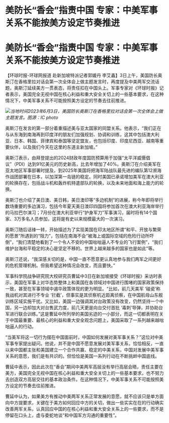 # 美防长“香会”指责中国 专家：中美军事关系不能按美方设定节奏推进

# 美防长“香会”指责中国 专家：中美军事关系不能按美方设定节奏推进

【环球时报-环球网报道 赴新加坡特派记者郭媛丹
李艾鑫】3日上午，美国防长奥斯汀在香格里拉对话会第一次全体会上做主题发言时，再度提及中美两军交流话题，奥斯汀延续美方一贯表态，将责任扣在中国头上。军事专家对《环球时报》记者表示，美国完全无视中国在核心利益和重大安全关切上的一些基本要求，在这种情况下，中美军事关系不可能按照美方设定的节奏去往前推进。

![](https://inews.gtimg.com/om_bt/OGD2IEjAY_zHWSijjjov11AcjtwRijErQ6XsPe5Z8d7aAAA/1000)_当地时间2023年6月3日，美国防长奥斯汀在香格里拉对话会第一次全体会上做主题发言。图源：IC
photo_

奥斯汀在发言的第一部分着重描述美与亚太国家的同盟关系。他表示，“我们正在与从东海到南海再到印度洋的朋友们加强规划、协调和训练，这其中包括澳大利亚、日本、韩国、菲律宾和泰国等坚定盟友，也包括印度、印度尼西亚、越南等重要伙伴，以及我们今天在这里的东道主新加坡。”

奥斯汀表示，由拜登提出的2024财政年度国防预算用于加强“太平洋威慑倡议”（PDI）达到91亿美元的历史新高，比去年增加了40%。奥斯汀在介绍美军在亚太地区军事部署时提及，到2025年美国将把海军陆战队最先进的编队第12濒海作战团部署在日本，以加深第一岛链的稳定。同时美国已承诺增加美军在澳大利亚的轮换存在，包括战斗机和轰炸机特遣部队的轮换，以及未来地面和海上能力的轮换。

奥斯汀也介绍了美日澳、美日韩，美日澳印等“多边机制”的进展，称今年即将举行数场重要的多边演习，包括今年夏天美日澳印四国将参加首次在澳大利亚海岸举行的马拉巴尔演习；7月份在澳大利亚举行“护身军刀”军事演习，届时将有14个国家、3万多名人员参加，这将是有史以来规模最大的一次演习。

奥斯汀随后话锋一转，开始描述为了实现美国在印太地区所谓“和平、开放与繁荣的愿景”所遇到的“阻力”，包括在南海不会“被海上或国际空域的危险行动所吓倒”，“我们清楚地看到了一个令人不安的中国咄咄逼人不专业的飞行案例”，“我们维护台海和平稳定的决心是坚定不移的。世界上越来越多的国家也是如此”等。

奥斯汀还说，“我深感关切的是，中国一直不愿意更认真地参与我们两军之间更好的危机管理机制。但我希望这种情况会改变，而且要快。”

军事科学院战争研究院大校研究员曹延中3日在新加坡接受《环球时报》采访时表示，美国在军事上对华态势整体上和美国在各领域对中国进行围堵的国家政策保持一致，甚至在军事领域中遏华政策体现的更为明显。“比如，前几天美军
‘碰瓷’称我战机对其进行不专业
‘拦截’，但事实是其侦察机近距离侦察，在中国航母山东舰训练区域实施干扰。又比如，美国一边强调其对台政策没有改变，仍然坚持一个中国，另一边却加大对台售武力度，前几天更是向台交付首批
‘毒刺’导弹，并协助台军进行联合训练。”这是曹延中所列举的美国劣迹的一小部分，而这一切都表明在关于中国最重要、最核心的利益和重大安全观念问题上，美国采取了一系列越来越咄咄逼人的行动。

“当美军将这一切行为摆在中国面前时，中国如何发展对美军事关系？”这位对中美军事专家提出疑问。他说，并不是中国不愿意发展对美军事关系，恰恰相反，一直以来中国都主张和美国建立一个合作共赢、稳定的中美关系，中国对发展中美军事关系的意愿，我们是有共识的。但恰恰是美国一系列行动在不断挑衅中国底线。

曹延中表示，因此此次在“香会”期间中美两军高层没有举行高层会晤，责任主要在美方，美国完全无视中国在核心利益和重大安全关切上的一些基本要求，也不努力去创造双方高层交往的基本政治条件。在这种情况下，中美军事关系不可能按照美方设定的节奏去往前推进。

曹延中认为，如果美方有推动中美两军关系正常发展的意愿，就不应该只是单方面向中方提要求，关键在于美方如何回应中方的关切，做出一些实实在在的行动确实改善两军关系，认真回应中国的在核心利益和重大安全关系上的一些要求，而不是停留在口头上，虚与委蛇地谈“和中国军方沟通的重要性”。

